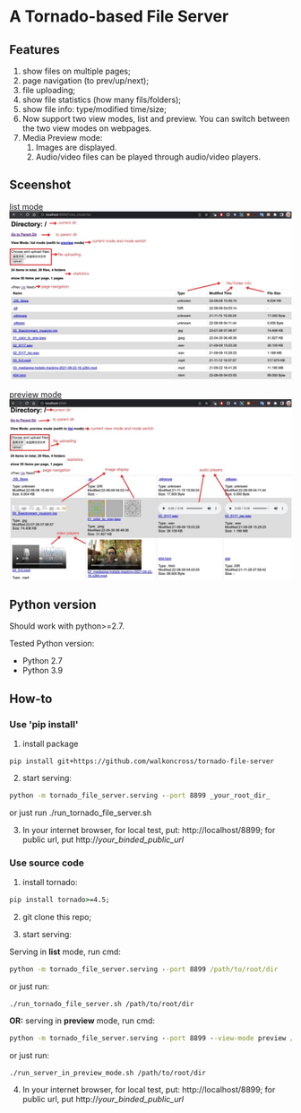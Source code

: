 # A Tornado-based File Server

## Features

1. show files on multiple pages;
2. page navigation (to prev/up/next);
3. file uploading;
4. show file statistics (how many fils/folders);
5. show file info: type/modified time/size;
6. Now support two view modes, list and preview. You can switch between the two view modes on webpages.
7. Media Preview mode:
   1. Images are displayed.
   2. Audio/video files can be played through audio/video players.

## Sceenshot
[list mode](https://github.com/walkoncross/tornado-file-server/blob/master/screenshot_in_list_mode.jpg) 
![list mode](./screenshot_in_list_mode.jpg) 

[preview mode](https://github.com/walkoncross/tornado-file-server/blob/master/screenshot_in_preview_mode.jpg) 
![preview mode](./screenshot_in_preview_mode.jpg) 

## Python version

Should work with python>=2.7.

Tested Python version: 
- Python 2.7
- Python 3.9

## How-to

### Use 'pip install'

1. install package
```
pip install git+https://github.com/walkoncross/tornado-file-server
```
2. start serving:
```cmd
python -m tornado_file_server.serving --port 8899 _your_root_dir_
```
or just run ./run_tornado_file_server.sh

3. In your internet browser, for local test, put: http://localhost/8899; for public url, put http://_your_binded_public_url_

###  Use source code

1. install tornado: 
```cmd
pip install tornado>=4.5;
```

2. git clone this repo;

3. start serving:

Serving in __list__ mode, run cmd:

```cmd
python -m tornado_file_server.serving --port 8899 /path/to/root/dir
```
or just run: 
```
./run_tornado_file_server.sh /path/to/root/dir
```

__OR:__ serving in __preview__ mode, run cmd:
```cmd
python -m tornado_file_server.serving --port 8899 --view-mode preview /path/to/root/dir
```
or just run:
```
./run_server_in_preview_mode.sh /path/to/root/dir
```

4. In your internet browser, for local test, put: http://localhost/8899; for public url, put http://_your_binded_public_url_